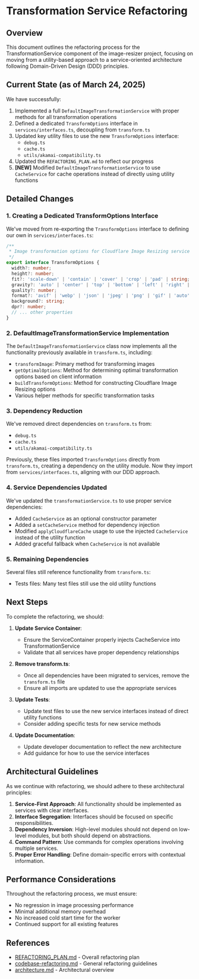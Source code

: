# Transformation Service Refactoring

## Overview

This document outlines the refactoring process for the TransformationService component of the image-resizer project, focusing on moving from a utility-based approach to a service-oriented architecture following Domain-Driven Design (DDD) principles.

## Current State (as of March 24, 2025)

We have successfully:

1. Implemented a full `DefaultImageTransformationService` with proper methods for all transformation operations
2. Defined a dedicated `TransformOptions` interface in `services/interfaces.ts`, decoupling from `transform.ts`
3. Updated key utility files to use the new `TransformOptions` interface:
   - `debug.ts`
   - `cache.ts`
   - `utils/akamai-compatibility.ts`
4. Updated the `REFACTORING_PLAN.md` to reflect our progress
5. **[NEW]** Modified `DefaultImageTransformationService` to use `CacheService` for cache operations instead of directly using utility functions

## Detailed Changes

### 1. Creating a Dedicated TransformOptions Interface

We've moved from re-exporting the `TransformOptions` interface to defining our own in `services/interfaces.ts`:

```typescript
/**
 * Image transformation options for Cloudflare Image Resizing service
 */
export interface TransformOptions {
  width?: number;
  height?: number;
  fit?: 'scale-down' | 'contain' | 'cover' | 'crop' | 'pad' | string;
  gravity?: 'auto' | 'center' | 'top' | 'bottom' | 'left' | 'right' | 'north' | 'south' | 'east' | 'west' | 'north-east' | 'north-west' | 'south-east' | 'south-west' | 'face' | string | { x: number; y: number };
  quality?: number;
  format?: 'avif' | 'webp' | 'json' | 'jpeg' | 'png' | 'gif' | 'auto' | string;
  background?: string;
  dpr?: number;
  // ... other properties
}
```

### 2. DefaultImageTransformationService Implementation

The `DefaultImageTransformationService` class now implements all the functionality previously available in `transform.ts`, including:

- `transformImage`: Primary method for transforming images
- `getOptimalOptions`: Method for determining optimal transformation options based on client information
- `buildTransformOptions`: Method for constructing Cloudflare Image Resizing options
- Various helper methods for specific transformation tasks

### 3. Dependency Reduction

We've removed direct dependencies on `transform.ts` from:

- `debug.ts`
- `cache.ts`
- `utils/akamai-compatibility.ts`

Previously, these files imported `TransformOptions` directly from `transform.ts`, creating a dependency on the utility module. Now they import from `services/interfaces.ts`, aligning with our DDD approach.

### 4. Service Dependencies Updated

We've updated the `transformationService.ts` to use proper service dependencies:

- Added `CacheService` as an optional constructor parameter
- Added a `setCacheService` method for dependency injection
- Modified `applyCloudflareCache` usage to use the injected `CacheService` instead of the utility function
- Added graceful fallback when `CacheService` is not available

### 5. Remaining Dependencies

Several files still reference functionality from `transform.ts`:

- Tests files: Many test files still use the old utility functions

## Next Steps

To complete the refactoring, we should:

1. **Update Service Container**:
   - Ensure the ServiceContainer properly injects CacheService into TransformationService
   - Validate that all services have proper dependency relationships

2. **Remove transform.ts**:
   - Once all dependencies have been migrated to services, remove the `transform.ts` file
   - Ensure all imports are updated to use the appropriate services

3. **Update Tests**:
   - Update test files to use the new service interfaces instead of direct utility functions
   - Consider adding specific tests for new service methods

4. **Update Documentation**:
   - Update developer documentation to reflect the new architecture
   - Add guidance for how to use the service interfaces

## Architectural Guidelines

As we continue with refactoring, we should adhere to these architectural principles:

1. **Service-First Approach**: All functionality should be implemented as services with clear interfaces.
2. **Interface Segregation**: Interfaces should be focused on specific responsibilities.
3. **Dependency Inversion**: High-level modules should not depend on low-level modules, but both should depend on abstractions.
4. **Command Pattern**: Use commands for complex operations involving multiple services.
5. **Proper Error Handling**: Define domain-specific errors with contextual information.

## Performance Considerations

Throughout the refactoring process, we must ensure:

- No regression in image processing performance
- Minimal additional memory overhead
- No increased cold start time for the worker
- Continued support for all existing features

## References

- [REFACTORING_PLAN.md](/REFACTORING_PLAN.md) - Overall refactoring plan
- [codebase-refactoring.md](/docs/development/codebase-refactoring.md) - General refactoring guidelines
- [architecture.md](/docs/core/architecture.md) - Architectural overview